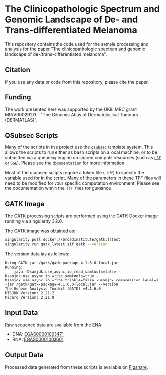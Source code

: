 # The Clinicopathologic Spectrum and Genomic Landscape of De- and Trans-differentiated Melanoma

This repository contains the code used for the sample processing and analysis for the paper "The clinicopathologic spectrum and genomic landscape of de-/trans-differentiated melanoma".

## Citation

If you use any data or code from this repository, please cite the paper.

## Funding

The work presented here was supported by the UKRI MRC grant MR/V000292/1 – "The Genomic Atlas of Dermatological Tumours (DERMATLAS)".

## QSubsec Scripts

Many of the scripts in this project use the [`qsubsec`](https://github.com/alastair-droop/qsubsec) template system. This allows the scripts to run either as bash scripts on a local machine, or to be submitted via a queueing engine on shared compute resources (such as [`LSF`](https://www.ibm.com/products/hpc-workload-management) or [`SGE`](https://arc.liv.ac.uk/trac/SGE)). Please see the [`documentation`](https://github.com/alastair-droop/qsubsec/tree/master/docs) for more information.

Most of the qsubsec scripts require a token file (`.tff`) to specify the variable used for in the script. Many of the parameters in these TFF files will need to be modified for your specific computation environment. Please see the documentation within the TFF files for guidance.

## GATK Image

The GATK processing scripts are performed using the GATK Docker image running via singularity 3.2.0.

The GATK image was obtained as:

~~~bash
singularity pull docker://broadinstitute/gatk:latest
singularity run gatk_latest.sif gatk --version
~~~

The version data ias as follows:

~~~plain
Using GATK jar /gatk/gatk-package-4.1.6.0-local.jar
Running:
    java -Dsamjdk.use_async_io_read_samtools=false -Dsamjdk.use_async_io_write_samtools=true -Dsamjdk.use_async_io_write_tribble=false -Dsamjdk.compression_level=2 -jar /gatk/gatk-package-4.1.6.0-local.jar --version
The Genome Analysis Toolkit (GATK) v4.1.6.0
HTSJDK Version: 2.21.2
Picard Version: 2.21.9
~~~

## Input Data

Raw sequence data are available from the [ENA](https://www.ebi.ac.uk/ena/browser/home):

* DNA: [EGAS00001003471](https://ega-archive.org/studies/EGAS00001003471)
* RNA: [EGAS00001003601](https://ega-archive.org/studies/EGAS00001003601)

## Output Data

Processed data generated from these scripts is available on [Figshare](https://doi.org/10.6084/m9.figshare.c.5432205).
